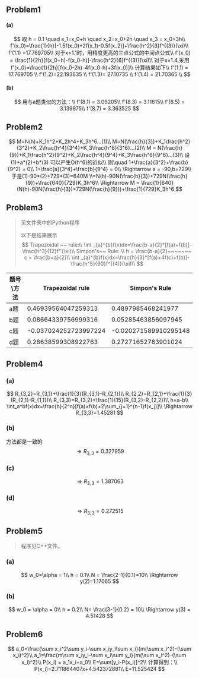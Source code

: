## Problem1

#### (a)
$$
取 h = 0.1 \quad x_1=x_0+h \quad x_2=x_0+2h \quad x_3 = x_0+3h\\
f'(x_0)=\frac{1}{h}[-1.5f(x_0)+2f(x_1)-0.5f(x_2)]+\frac{h^2}{3}f^{(3)}(\xi)\\
f'(1.1) =17.769705\\
对于x>1.1时，用精度更高的三点公式的中间点公式\\
f'(x_0) = \frac{1}{2h}[f(x_0+h)-f(x_0-h)]-\frac{h^2}{6}f^{(3)}(\xi)\\
对于x=1.4,采用f'(x_0)=\frac{1}{2h}[f(x_0-2h)-4f(x_0-h)+3f(x_0)]\\
计算结果如下\\
f'(1.1)  = 17.769705 \\
 f'(1.2)=22.193635 \\
f'(1.3)=  27.10735  \\
f'(1.4) = 21.70365  \\
$$

#### (b)
$$
用与a题类似的方法：\\
f'(8.1) = 3.09205\\
f'(8.3) = 3.11615\\
f'(8.5) = 3.139975\\
f'(8.7) = 3.363525
$$

## Problem2

$$
M=N(h)+K_1h^2+K_2h^4+K_3h^6...(1)\\
M=N(\frac{h}{3})+K_1\frac{h^2}{3^2}+K_2\frac{h^4}{3^4}+K_3\frac{h^6}{3^6}...(2)\\
M = N(\frac{h}{9})+K_1\frac{h^2}{9^2}+K_2\frac{h^4}{9^4}+K_3\frac{h^6}{9^6}...(3)\\
设(1)+a*(2)+b*(3) 可以产生O(h^6)的近似\\
则\quad 1+\frac{a}{3^2}+\frac{b}{9^2} = 0\\
 1+\frac{a}{3^4}+\frac{b}{9^4} = 0\\
 \Rightarrow a = -90,b=729\\
 于是(1)-90*(2)+729*(3)=640M
\\=N(h)-90N(\frac{h}{3})+729N(\frac{h}{9})+\frac{640}{729}K_3h^6\\
\Rightarrow M = \frac{1}{640}(N(h)-90N(\frac{h}{3})+729N(\frac{h}{9}))+\frac{1}{729}K_3h^6
$$

## Problem3
> 见文件夹中的Python程序
>
> 以下是结果展示
$$
Trapezoidal ~~ rule:\\
\int _{a}^{b}f(x)dx=\frac{b-a}{2}*[f(a)+f(b)]-\frac{h^3}{12}f''(\xi)\\
Simpon's~~ Rule: \\
h = \frac{b-a}{2}~~~~~~~
c = \frac{b+a}{2}\\
\int _{a}^{b}f(x)dx=\frac{h}{3}*[f(a)+4f(c)+f(b)]-\frac{h^5}{90}f^{(4)}(\xi)\\
$$

| 题号\方法 | Trapezoidal rule      | Simpon's Rule         |
| --------- | --------------------- | --------------------- |
| a题       | 0.46939564047259313   | 0.4897985468241977    |
| b题       | 0.08664339756999316   | 0.05285463856097945   |
| c题       | -0.037024252723997224 | -0.020271589910295148 |
| d题       | 0.28638599308922763   | 0.27271652783901024   |

## Problem4

### (a)

$$
R_{3,2}=R_{3,1}+\frac{1}{3}(R_{3,1}-R_{2,1})\\
R_{2,2}=R_{2,1}+\frac{1}{3}(R_{2,1}-R_{1,1})\\
R_{3,3}=R_{3,2}+\frac{1}{15}(R_{3,2}-R_{2,2})\\
h=a-b\\
\int_a^bf(x)dx=\frac{h}{2^n}[f(a)+f(b)+2\sum_{j=1}^{n-1}f(x_j)]\\
\Rightarrow R_{3,3}=1.45281
$$

### (b)

方法都是一致的
$$
\Rightarrow R_{3,3}=0.327959
$$

### (c)

$$
\Rightarrow R_{3,3}=1.387063
$$

### (d)

$$
\Rightarrow R_{3,3}=0.272515
$$

## Problem5

> 程序见C++文件。

### (a)

$$
w_0=\alpha = 1\\
h = 0.1\\
N = \frac{2-1}{0.1}=10\\
\Rightarrow y(2)=1.17065
$$

### (b)

$$
w_0 = \alpha  = 0\\
h = 0.2\\
N= \frac{3-1}{0.2} = 10\\
\Rightarrow y(3) = 4.51428
$$

## Problem6

$$
a_0=\frac{\sum x_i^2\sum y_i-\sum x_iy_i\sum x_i}{m(\sum x_i^2)-(\sum x_i)^2}\\
a_1=\frac{m\sum x_iy_i-\sum x_i\sum y_i}{m(\sum x_i^2)-(\sum x_i)^2}\\
P(x_i) = a_1x_i+a_0\\
E=\sum[y_i-P(x_i)]^2\\
计算得到：\\
P(x_i)=2.711864407x+4.542372881\\
E=11.525424
$$

